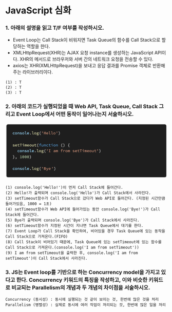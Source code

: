 # JavaScript 심화

### 1. 아래의 설명을 읽고 T/F 여부를 작성하시오.

- Event Loop는 Call Stack이 비워지면 Task Queue의 함수를 Call Stack으로 할당하는 역할을 한다. 
- XMLHttpRequest(XHR)는 AJAX 요청 instance를 생성하는 JavaScript API이다. XHR의 메서드로 브라우저와 서버 간의 네트워크 요청을 전송할 수 있다. 
- axios는 XHR(XMLHttpRequest)을 보내고 응답 결과를 Promise 객체로 반환해주는 라이브러리이다.

```
(1) : T
(2) : T
(3) : T
```

### 2. 아래의 코드가 실행되었을 때 Web API, Task Queue, Call Stack 그리고 Event Loop에서 어떤 동작이 일어나는지 서술하시오.

![image-20211102194422025](homework.assets/image-20211102194422025.png)

```
(1) console.log('Hello!')이 먼저 Call Stack에 들어간다.
(2) Hello!가 출력되며 console.log('Hello')가 Call Stack에서 사라진다.
(3) setTimeout함수가 Call Stack으로 갔다가 Web API로 들어간다. (지정된 시간만큼 들어가있음, 1000 = 1초)
(4) setTimeout함수가 Web API에 들어가있는 동안 console.log('Bye!')가 Call Stack에 들어간다.
(5) Bye가 출력되며 console.log('Bye')가 Call Stack에서 사라진다.
(6) setTimeout함수가 지정된 시간이 지나면 Task Queue에서 대기를 한다.
(7) Event Loop가 Call Stack을 확인하여, 비어있을 경우 Task Queue에 있는 동작을 Call Stack으로 가져온다.(FIFO)
(8) Call Stack이 비어있기 때문에, Task Queue에 있는 setTimeout에 있는 함수를 Call Stack으로 가져온다.(console.log('I am from setTimeout'))
(9) I am from setTimeout을 출력한 후, console.log('I am from setTimeout')이 Call Stack에서 사라진다.
```



### 3. JS는 Event loop를 기반으로 하는 Concurrency model을 가지고 있다고 한다. Concurrency 키워드의 특징을 작성하고, 이와 비슷한 키워드로 비교되는 Parallelism의 개념과 두 개념의 차이점을 서술하시오.

```
Concurrency (동시성) : 동시에 실행되는 것 같이 보이는 것, 한번에 많은 것을 처리
Parallelism (병렬성) : 실제로 동시에 여러 작업이 처리되는 것, 한번에 많은 일을 처리
```

